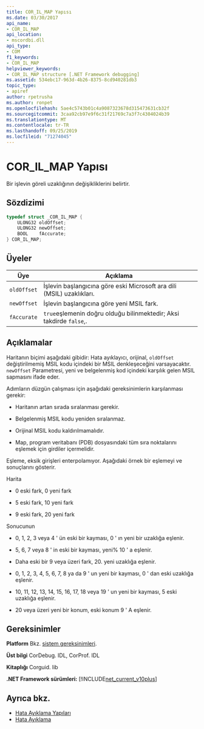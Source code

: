 ```yaml
---
title: COR_IL_MAP Yapısı
ms.date: 03/30/2017
api_name:
- COR_IL_MAP
api_location:
- mscordbi.dll
api_type:
- COM
f1_keywords:
- COR_IL_MAP
helpviewer_keywords:
- COR_IL_MAP structure [.NET Framework debugging]
ms.assetid: 534ebc17-963d-4b26-8375-8cd940281db3
topic_type:
- apiref
author: rpetrusha
ms.author: ronpet
ms.openlocfilehash: 5ae4c5743b01c4a9087323678d315473631cb32f
ms.sourcegitcommit: 3caa92cb97e9f6c31f21769c7a3f7c4304024b39
ms.translationtype: MT
ms.contentlocale: tr-TR
ms.lasthandoff: 09/25/2019
ms.locfileid: "71274045"
---
```

# <a name="cor_il_map-structure"></a>COR_IL_MAP Yapısı
Bir işlevin göreli uzaklığının değişikliklerini belirtir.  
  
## <a name="syntax"></a>Sözdizimi  
  
```cpp  
typedef struct _COR_IL_MAP {  
    ULONG32 oldOffset;   
    ULONG32 newOffset;   
    BOOL    fAccurate;  
} COR_IL_MAP;  
```  
  
## <a name="members"></a>Üyeler  
  
|Üye|Açıklama|  
|------------|-----------------|  
|`oldOffset`|İşlevin başlangıcına göre eski Microsoft ara dili (MSIL) uzaklıkları.|  
|`newOffset`|İşlevin başlangıcına göre yeni MSIL fark.|  
|`fAccurate`|`true`eşlemenin doğru olduğu bilinmektedir; Aksi takdirde `false`,.|  
  
## <a name="remarks"></a>Açıklamalar  
 Haritanın biçimi aşağıdaki gibidir: Hata ayıklayıcı, orijinal, `oldOffset` değiştirilmemiş MSIL kodu içindeki bir MSIL denkleşeceğini varsayacaktır. `newOffset` Parametresi, yeni ve belgelenmiş kod içindeki karşılık gelen MSIL sapmasını ifade eder.  
  
 Adımların düzgün çalışması için aşağıdaki gereksinimlerin karşılanması gerekir:  
  
- Haritanın artan sırada sıralanması gerekir.  
  
- Belgelenmiş MSIL kodu yeniden sıralanmaz.  
  
- Orijinal MSIL kodu kaldırılmamalıdır.  
  
- Map, program veritabanı (PDB) dosyasındaki tüm sıra noktalarını eşlemek için girdiler içermelidir.  
  
 Eşleme, eksik girişleri enterpolamıyor. Aşağıdaki örnek bir eşlemeyi ve sonuçlarını gösterir.  
  
 Harita  
  
- 0 eski fark, 0 yeni fark  
  
- 5 eski fark, 10 yeni fark  
  
- 9 eski fark, 20 yeni fark  
  
 Sonucunun  
  
- 0, 1, 2, 3 veya 4 ' ün eski bir kayması, 0 ' ın yeni bir uzaklığa eşlenir.  
  
- 5, 6, 7 veya 8 ' in eski bir kayması, yeni% 10 ' a eşlenir.  
  
- Daha eski bir 9 veya üzeri fark, 20. yeni uzaklığa eşlenir.  
  
- 0, 1, 2, 3, 4, 5, 6, 7, 8 ya da 9 ' un yeni bir kayması, 0 ' dan eski uzaklığa eşlenir.  
  
- 10, 11, 12, 13, 14, 15, 16, 17, 18 veya 19 ' un yeni bir kayması, 5 eski uzaklığa eşlenir.  
  
- 20 veya üzeri yeni bir konum, eski konum 9 ' A eşlenir.  
  
## <a name="requirements"></a>Gereksinimler  
 **Platform** Bkz. [sistem gereksinimleri](../../get-started/system-requirements.md).  
  
 **Üst bilgi** CorDebug. IDL, CorProf. IDL  
  
 **Kitaplığı** Corguid. lib  
  
 **.NET Framework sürümleri:** [!INCLUDE[net_current_v10plus](../../../../includes/net-current-v10plus-md.md)]  
  
## <a name="see-also"></a>Ayrıca bkz.

- [Hata Ayıklama Yapıları](debugging-structures.md)
- [Hata Ayıklama](index.md)
